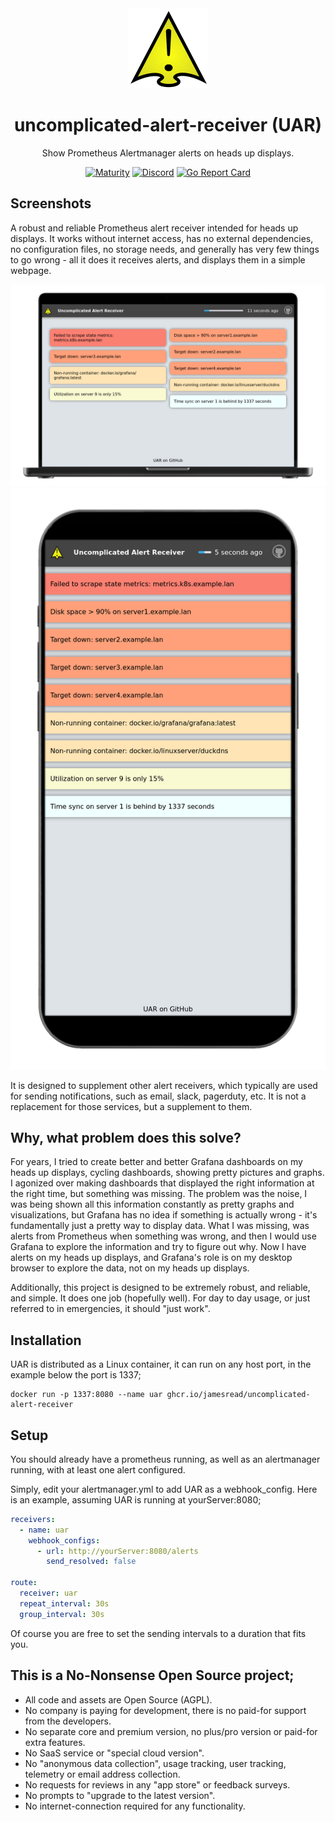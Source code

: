 <div align = "center">
  <img alt = "project logo" src = "var/logo.png" width = "128" />
  <h1>uncomplicated-alert-receiver (UAR)</h1>

Show Prometheus Alertmanager alerts on heads up displays.

[![Maturity](https://img.shields.io/badge/maturity-Production-brightgreen)](#none)
[![Discord](https://img.shields.io/discord/846737624960860180?label=Discord%20Server)](https://discord.gg/jhYWWpNJ3v)
[![Go Report Card](https://goreportcard.com/badge/github.com/jamesread/uncomplicated-alert-receiver)](https://goreportcard.com/report/github.com/jamesread/uncomplicated-alert-receiver)

</div>

## Screenshots

A robust and reliable Prometheus alert receiver intended for heads up displays. It works without internet access, has no external dependencies, no configuration files, no storage needs, and generally has very few things to go wrong - all it does it receives alerts, and displays them in a simple webpage.

<p align = "center">
<img src = "var/mockup-laptop-1024-660.png" />
<img src = "var/mockup-phone-600-1160-dpr1.png" />
</p>

It is designed to supplement other alert receivers, which typically are used for sending notifications, such as email, slack, pagerduty, etc. It is not a replacement for those services, but a supplement to them.

## Why, what problem does this solve?

For years, I tried to create better and better Grafana dashboards on my heads up displays, cycling dashboards, showing pretty pictures and graphs. I agonized over making dashboards that displayed the right information at the right time, but something was missing. The problem was the noise, I was being shown all this information constantly as pretty graphs and visualizations, but Grafana has no idea if something is actually wrong - it's fundamentally just a pretty way to display data. What I was missing, was alerts from Prometheus when something was wrong, and then I would use Grafana to explore the information and try to figure out why. Now I have alerts on my heads up displays, and Grafana's role is on my desktop browser to explore the data, not on my heads up displays.

Additionally, this project is designed to be extremely robust, and reliable, and simple. It does one job (hopefully well). For day to day usage, or just referred to in emergencies, it should "just work".

## Installation

UAR is distributed as a Linux container, it can run on any host port, in the example below the port is 1337;

```
docker run -p 1337:8080 --name uar ghcr.io/jamesread/uncomplicated-alert-receiver
```

## Setup

You should already have a prometheus running, as well as an alertmanager running, with at least one alert configured.

Simply, edit your alertmanager.yml to add UAR as a webhook_config. Here is an example, assuming UAR is running at yourServer:8080;

```yaml
receivers:
  - name: uar
    webhook_configs:
      - url: http://yourServer:8080/alerts
        send_resolved: false

route:
  receiver: uar
  repeat_interval: 30s
  group_interval: 30s
```

Of course you are free to set the sending intervals to a duration that fits you.

## **This is a No-Nonsense Open Source project;**

- All code and assets are Open Source (AGPL).
- No company is paying for development, there is no paid-for support from the developers.
- No separate core and premium version, no plus/pro version or paid-for extra features.
- No SaaS service or "special cloud version".
- No "anonymous data collection", usage tracking, user tracking, telemetry or email address collection.
- No requests for reviews in any "app store" or feedback surveys.
- No prompts to "upgrade to the latest version".
- No internet-connection required for any functionality.
